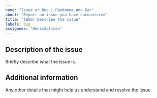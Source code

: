 ```yaml
---
name: "Issue or Bug | Проблема или Баг"
about: "Report an issue you have encountered"
title: "[BUG] Describe the issue"
labels: bug
assignees: "DenisSolicen"
---
```


## Description of the issue
Briefly describe what the issue is.

## Additional information
Any other details that might help us understand and resolve the issue.
